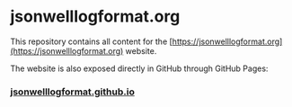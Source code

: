 # jsonwelllogformat.org #

This repository contains all content for the
[https://jsonwelllogformat.org](https://jsonwelllogformat.org) website.

The website is also exposed directly in GitHub through GitHub Pages:

### [jsonwelllogformat.github.io](https://jsonwelllogformat.github.io)
